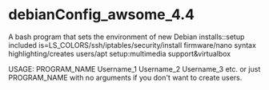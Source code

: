# debianConfig_awsome_4.4
A bash program that sets the environment of new Debian installs::setup included is=LS_COLORS/ssh/iptables/security/install firmware/nano syntax highlighting/creates users/apt setup:multimedia support&amp;virtualbox


USAGE: PROGRAM_NAME Username_1 Username_2 Username_3 etc. or just PROGRAM_NAME with no arguments if you don't want to create users.
